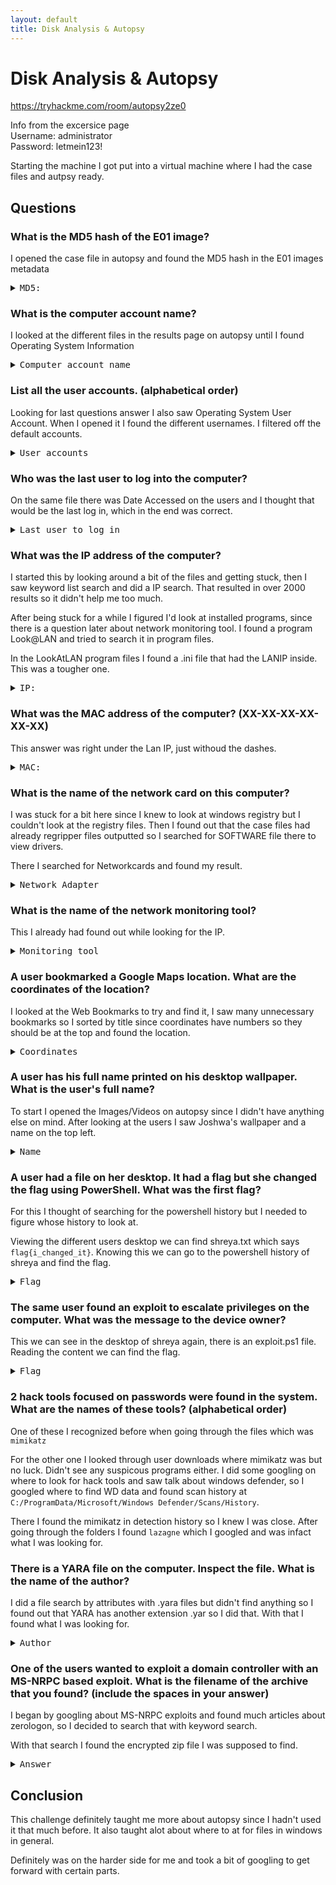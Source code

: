 ```yaml
---
layout: default
title: Disk Analysis & Autopsy
---
```


# Disk Analysis & Autopsy

https://tryhackme.com/room/autopsy2ze0

Info from the excersice page <br />
Username: administrator <br />
Password: letmein123!

Starting the machine I got put into a virtual machine where I had the case files and autpsy ready.<br />

## Questions

### What is the MD5 hash of the E01 image?

I opened the case file in autopsy and found the MD5 hash in the E01 images metadata
<pre><details>
<summary>MD5:</summary> 3f08c518adb3b5c1359849657a9b2079
</details></pre>

### What is the computer account name?

I looked at the different files in the results page on autopsy until I found Operating System Information
<pre><details>
<summary>Computer account name</summary> DESKTOP-0R59DJ3
</details></pre>

### List all the user accounts. (alphabetical order)

Looking for last questions answer I also saw Operating System User Account. When I opened it I found the different usernames. I filtered off the default accounts.
<pre><details>
<summary>User accounts</summary> H4S4N,joshwa,keshav,sandhya,shreya,sivapriya,srini,suba
</details></pre>

### Who was the last user to log into the computer?

On the same file there was Date Accessed on the users and I thought that would be the last log in, which in the end was correct.
<pre><details>
<summary>Last user to log in</summary> sivapriya
</details></pre>

### What was the IP address of the computer?

I started this by looking around a bit of the files and getting stuck, then I saw keyword list search and did a IP search. That resulted in over 2000 results so it didn't help me too much. 

After being stuck for a while I figured I'd look at installed programs, since there is a question later about network monitoring tool. I found a program Look@LAN and tried to search it in program files.

In the LookAtLAN program files I found a .ini file that had the LANIP inside. This was a tougher one.

<pre><details>
<summary>IP:</summary> 192.168.130.216
</details></pre>

### What was the MAC address of the computer? (XX-XX-XX-XX-XX-XX)

This answer was right under the Lan IP, just withoud the dashes.

<pre><details>
<summary>MAC: </summary> 08-00-27-2c-c4-b9
</details></pre>

### What is the name of the network card on this computer?

I was stuck for a bit here since I knew to look at windows registry but I couldn't look at the registry files. Then I found out that the case files had already regripper files outputted so I searched for SOFTWARE file there to view drivers.

There I searched for Networkcards and found my result.

<pre><details>
<summary>Network Adapter</summary> Intel(R) PRO/1000 MT Desktop Adapter
</details></pre>

### What is the name of the network monitoring tool?

This I already had found out while looking for the IP.

<pre><details>
<summary>Monitoring tool</summary>Look@LAN
</details></pre>

### A user bookmarked a Google Maps location. What are the coordinates of the location?

I looked at the Web Bookmarks to try and find it, I saw many unnecessary bookmarks so I sorted by title since coordinates have numbers so they should be at the top and found the location.

<pre><details>
<summary>Coordinates</summary>12°52'23.0"N 80°13'25.0"E
</details></pre>

### A user has his full name printed on his desktop wallpaper. What is the user's full name?

To start I opened the Images/Videos on autopsy since I didn't have anything else on mind. After looking at the users I saw Joshwa's wallpaper and a name on the top left.

<pre><details>
<summary>Name</summary> Anto Joshwa
</details></pre>

### A user had a file on her desktop. It had a flag but she changed the flag using PowerShell. What was the first flag?

For this I thought of searching for the powershell history but I needed to figure whose history to look at.

Viewing the different users desktop we can find shreya.txt which says ```flag{i_changed_it}```. Knowing this we can go to the powershell history of shreya and find the flag.

<pre><details>
<summary>Flag</summary>flag{HarleyQuinnForQueen}
</details></pre>

### The same user found an exploit to escalate privileges on the computer. What was the message to the device owner?

This we can see in the desktop of shreya again, there is an exploit.ps1 file. Reading the content we can find the flag.

<pre><details>
<summary>Flag</summary>flag{I-hacked-you}
</details></pre>

### 2 hack tools focused on passwords were found in the system. What are the names of these tools? (alphabetical order)

One of these I recognized before when going through the files which was ```mimikatz```

For the other one I looked through user downloads where mimikatz was but no luck. Didn't see any suspicous programs either. I did some googling on where to look for hack tools and saw talk about windows defender, so I googled where to find WD data and found scan history at ```C:/ProgramData/Microsoft/Windows Defender/Scans/History```.

There I found the mimikatz in detection history so I knew I was close. After going through the folders I found ```lazagne``` which I googled and was infact what I was looking for.

### There is a YARA file on the computer. Inspect the file. What is the name of the author?

I did a file search by attributes with .yara files but didn't find anything so I found out that YARA has another extension .yar so I did that. With that I found what I was looking for.

<pre><details>
<summary>Author</summary>Benjamin DELPY gentilkiwi
</details></pre>

### One of the users wanted to exploit a domain controller with an MS-NRPC based exploit. What is the filename of the archive that you found? (include the spaces in your answer) 

I began by googling about MS-NRPC exploits and found much articles about zerologon, so I decided to search that with keyword search.

With that search I found the encrypted zip file I was supposed to find.

<pre><details>
<summary>Answer</summary>2.2.0 20200918 Zerologon encrypted.zip
</details></pre>

## Conclusion

This challenge definitely taught me more about autopsy since I hadn't used it that much before. It also taught alot about where to at for files in windows in general.

Definitely was on the harder side for me and took a bit of googling to get forward with certain parts.
